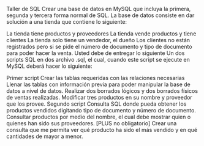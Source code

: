 Taller de SQL
Crear una base de datos en MySQL que incluya la primera, segunda y tercera forma normal de SQL. La base de datos consiste en dar solución a una tienda que contiene lo siguiente:

La tienda tiene productos y proveedores
La tienda vende productos y tiene clientes
La tienda solo tiene un vendedor, el dueño
Los clientes no están registrados pero si se pide el número de documento y tipo de documento para poder hacer la venta.
Usted debe de entregar lo siguiente
Un dos scripts SQL en dos archivo .sql, el cual, cuando este script se ejecute en MySQL deberá hacer lo siguiente:

Primer script
Crear las tablas requeridas con las relaciones necesarias
Llenar las tablas con información previa para poder manipular la base de datos a nivel de datos.
Realizar dos borrados lógicos y dos borrados físicos de ventas realizadas.
Modificar tres productos en su nombre y proveedor que los provee.
Segundo script
Consulta SQL donde pueda obtener los productos vendidos digitando tipo de documento y número de documento.
Consultar productos por medio del nombre, el cual debe mostrar quien o quienes han sido sus proveedores.
[PLUS no obligatorio] Crear una consulta que me permita ver qué producto ha sido el más vendido y en qué cantidades de mayor a menor.